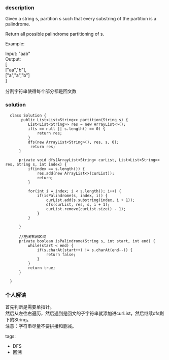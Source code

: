 ### description    
  Given a string s, partition s such that every substring of the partition is a palindrome.  
    
  Return all possible palindrome partitioning of s.  
    
  Example:  
    
  Input: "aab"  
  Output:  
  [  
    ["aa","b"],  
    ["a","a","b"]  
  ]  
    
  分割字符串使得每个部分都是回文数  
### solution    
```    
  class Solution {  
       public List<List<String>> partition(String s) {  
          List<List<String>> res = new ArrayList<>();  
          if(s == null || s.length() == 0) {  
              return res;  
          }  
          dfs(new ArrayList<String>(), res, s, 0);  
           return res;  
      }  
    
      private void dfs(ArrayList<String> curList, List<List<String>> res, String s, int index) {  
          if(index == s.length()) {  
              res.add(new ArrayList<>(curList));  
              return;  
          }  
            
          for(int i = index; i < s.length(); i++) {  
              if(isPalindrome(s, index, i)) {  
                  curList.add(s.substring(index, i + 1));  
                  dfs(curList, res, s, i + 1);  
                  curList.remove(curList.size() - 1);  
              }  
          }  
    
      }  
    
      //左闭右闭区间  
      private boolean isPalindrome(String s, int start, int end) {  
          while(start < end) {  
              if(s.charAt(start++) != s.charAt(end--)) {  
                  return false;  
              }  
          }  
          return true;  
      }  
    
  }  
```    
    
### 个人解读    
  首先判断是需要单指针。  
  然后从左往右遍历，然后遇到是回文的子字符串就添加进curList，然后继续dfs剩下的String。  
  注意：字符串尽量不要拼接和删减。  
    
tags:    
  -  DFS  
  -  回溯  
